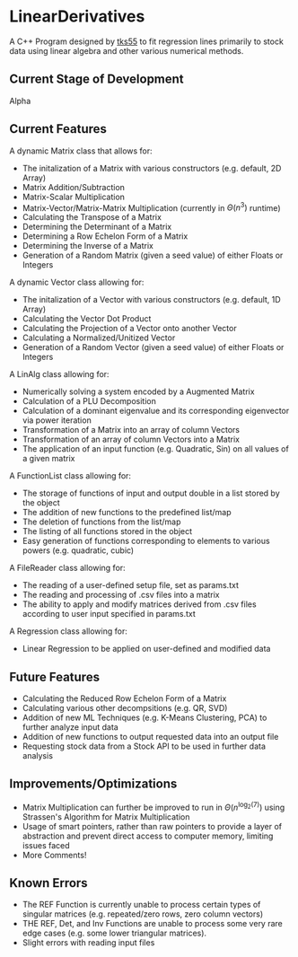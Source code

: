 # LinearDerivatives

A C++ Program designed by [tks55](https://github.com/tks55) to fit regression lines primarily to stock data using linear algebra and other various numerical methods.

## Current Stage of Development

Alpha

## Current Features

A dynamic Matrix class that allows for:

- The initalization of a Matrix with various constructors (e.g. default, 2D Array)
- Matrix Addition/Subtraction
- Matrix-Scalar Multiplication
- Matrix-Vector/Matrix-Matrix Multiplication (currently in $\Theta(n^3)$ runtime)
- Calculating the Transpose of a Matrix
- Determining the Determinant of a Matrix
- Determining a Row Echelon Form of a Matrix
- Determining the Inverse of a Matrix
- Generation of a Random Matrix (given a seed value) of either Floats or Integers

A dynamic Vector class allowing for:

- The initalization of a Vector with various constructors (e.g. default, 1D Array)
- Calculating the Vector Dot Product
- Calculating the Projection of a Vector onto another Vector
- Calculating a Normalized/Unitized Vector
- Generation of a Random Vector (given a seed value) of either Floats or Integers

A LinAlg class allowing for: 

- Numerically solving a system encoded by a Augmented Matrix
- Calculation of a PLU Decomposition
- Calculation of a dominant eigenvalue and its corresponding eigenvector via power iteration
- Transformation of a Matrix into an array of column Vectors
- Transformation of an array of column Vectors into a Matrix
- The application of an input function (e.g. Quadratic, Sin) on all values of a given matrix

A FunctionList class allowing for:

- The storage of functions of input and output double in a list stored by the object
- The addition of new functions to the predefined list/map
- The deletion of functions from the list/map
- The listing of all functions stored in the object
- Easy generation of functions corresponding to elements to various powers (e.g. quadratic, cubic)

A FileReader class allowing for:

- The reading of a user-defined setup file, set as params.txt
- The reading and processing of .csv files into a matrix
- The ability to apply and modify matrices derived from .csv files according to user input specified in params.txt

A Regression class allowing for:

- Linear Regression to be applied on user-defined and modified data

## Future Features

- Calculating the Reduced Row Echelon Form of a Matrix
- Calculating various other decompsitions (e.g. QR, SVD)
- Addition of new ML Techniques (e.g. K-Means Clustering, PCA) to further analyze input data
- Addition of new functions to output requested data into an output file
- Requesting stock data from a Stock API to be used in further data analysis

## Improvements/Optimizations

- Matrix Multiplication can further be improved to run in $\Theta(n^{\log_2(7)})$ using Strassen's Algorithm for Matrix Multiplication
- Usage of smart pointers, rather than raw pointers to provide a layer of abstraction and prevent direct access to computer memory, limiting issues faced
- More Comments!

## Known Errors
- The REF Function is currently unable to process certain types of singular matrices (e.g. repeated/zero rows, zero column vectors)
- THE REF, Det, and Inv Functions are unable to process some very rare edge cases (e.g. some lower triangular matrices).
- Slight errors with reading input files
